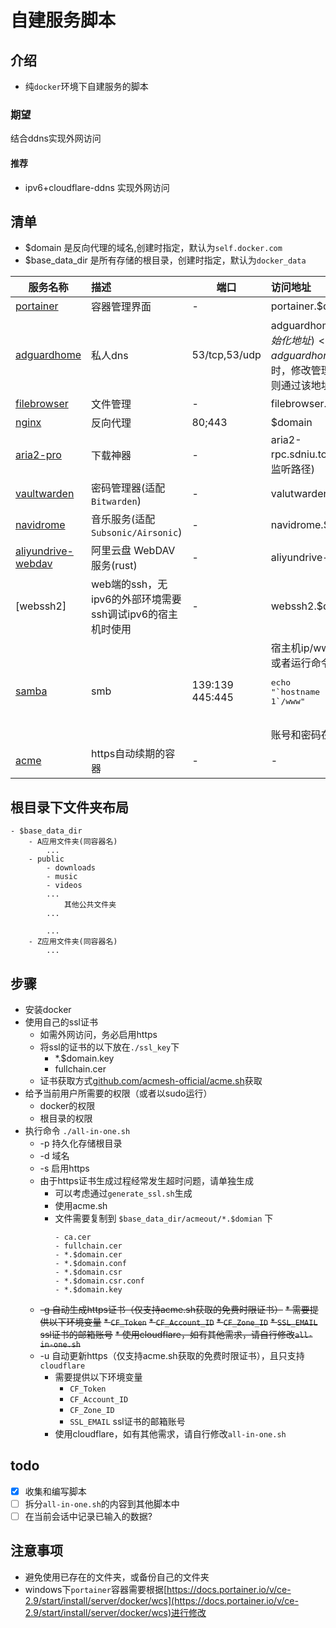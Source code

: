 # 自建服务脚本

## 介绍
* 纯`docker`环境下自建服务的脚本
### 期望

结合ddns实现外网访问

#### 推荐
* ipv6+cloudflare-ddns 实现外网访问

## 清单
* $domain 是反向代理的域名,创建时指定，默认为`self.docker.com`
* $base_data_dir 是所有存储的根目录，创建时指定，默认为`docker_data`

服务名称|描述|端口|访问地址
-|:---|-|:---
[portainer](https://github.com/portainer/portainer)|容器管理界面|-|portainer.$domain
[adguardhome](https://github.com/AdguardTeam/AdGuardHome)|私人dns|53/tcp,53/udp| adguardhome-init.$domain(初始化地址)<br>adguardhome.$domain(初始化时，修改管理界面端口为**80**，则通过该地址访问)
[filebrowser](https://github.com/filebrowser/filebrowser)|文件管理|-|filebrowser.$domain
[nginx](https://github.com/nginx/nginx)|反向代理|80;443|$domain
[aria2-pro](https://github.com/P3TERX/Aria2-Pro-Docker)|下载神器|-|aria2-rpc.sdniu.top/jsonrpc(aria2的监听路径)
[vaultwarden](https://github.com/dani-garcia/vaultwarden)|密码管理器(适配`Bitwarden`)|-|valutwarden.$domain
[navidrome](https://github.com/navidrome/navidrome)|音乐服务(适配`Subsonic/Airsonic`)|-|navidrome.$domamin
[aliyundrive-webdav](https://github.com/messense/aliyundrive-webdav)|阿里云盘 WebDAV 服务(rust)|-|aliyundrive-webdav.$domain
[webssh2]|web端的ssh，无ipv6的外部环境需要ssh调试ipv6的宿主机时使用|-|webssh2.$domain
[samba](https://github.com/dperson/samba)|smb|139:139 445:445|宿主机ip/www<br>或者运行命令行查看<br><pre>echo "\`hostname -I \| cut -d ' ' -f 1\`/www"</pre><br>账号和密码在安装时指定
[acme](https://github.com/acmesh-official/acme.sh)|https自动续期的容器|-|-

## 根目录下文件夹布局
```
- $base_data_dir
    - A应用文件夹(同容器名)
        ...
    - public
        - downloads
        - music
        - videos 
        ...
            其他公共文件夹
        ...

        ...
    - Z应用文件夹(同容器名)
        ...

```

## 步骤
* 安装docker
* 使用自己的ssl证书
    * 如需外网访问，务必启用https
    * 将ssl的证书的以下放在`./ssl_key`下
        * *.$domain.key
        * fullchain.cer
    * 证书获取方式[github.com/acmesh-official/acme.sh](https://github.com/acmesh-official/acme.sh)获取
* 给予当前用户所需要的权限（或者以sudo运行）
    * docker的权限
    * 根目录的权限
* 执行命令 `./all-in-one.sh`
    * -p 持久化存储根目录
    * -d 域名
    * -s 启用https
    * 由于https证书生成过程经常发生超时问题，请单独生成
        * 可以考虑通过`generate_ssl.sh`生成        
        * 使用acme.sh
        * 文件需要复制到 `$base_data_dir/acmeout/*.$domian` 下
            ```
            - ca.cer  
            - fullchain.cer  
            - *.$domain.cer  
            - *.$domain.conf  
            - *.$domain.csr  
            - *.$domain.csr.conf  
            - *.$domain.key
            ```
    * ~~-g 自动生成https证书（仅支持acme.sh获取的免费时限证书）~~
        ~~* 需要提供以下环境变量~~
            ~~* `CF_Token`~~
            ~~* `CF_Account_ID`~~
            ~~* `CF_Zone_ID`~~
            ~~* `SSL_EMAIL` ssl证书的邮箱账号~~
        ~~* 使用cloudflare，如有其他需求，请自行修改`all-in-one.sh`~~
    * -u 自动更新https（仅支持acme.sh获取的免费时限证书），且只支持`cloudflare`
        * 需要提供以下环境变量
            * `CF_Token`
            * `CF_Account_ID`
            * `CF_Zone_ID`
            * `SSL_EMAIL` ssl证书的邮箱账号
        * 使用cloudflare，如有其他需求，请自行修改`all-in-one.sh`
## todo
- [x] 收集和编写脚本
- [ ] 拆分`all-in-one.sh`的内容到其他脚本中
- [ ] 在当前会话中记录已输入的数据?

## 注意事项
* 避免使用已存在的文件夹，或备份自己的文件夹
* windows下`portainer`容器需要根据[https://docs.portainer.io/v/ce-2.9/start/install/server/docker/wcs](https://docs.portainer.io/v/ce-2.9/start/install/server/docker/wcs)进行修改